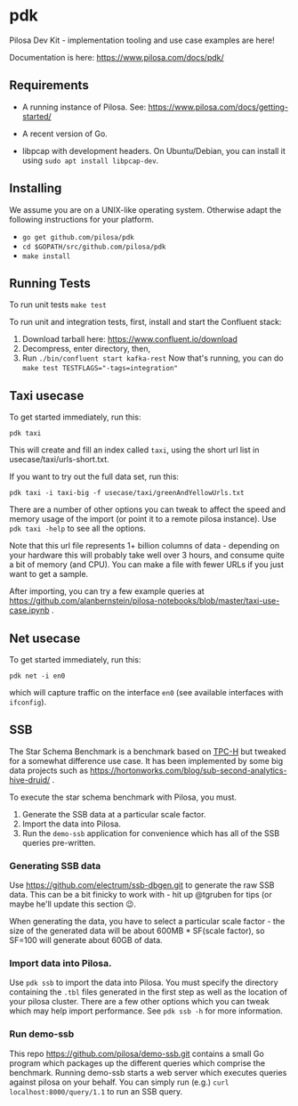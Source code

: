 # pdk
Pilosa Dev Kit - implementation tooling and use case examples are here!

Documentation is here: https://www.pilosa.com/docs/pdk/

## Requirements

* A running instance of Pilosa. See: https://www.pilosa.com/docs/getting-started/

* A recent version of Go.

* libpcap with development headers. On Ubuntu/Debian, you can install it using `sudo apt install libpcap-dev`.

## Installing

We assume you are on a UNIX-like operating system. Otherwise adapt the following instructions for your platform.

* `go get github.com/pilosa/pdk`
* `cd $GOPATH/src/github.com/pilosa/pdk`
* `make install`

## Running Tests

To run unit tests
`make test`

To run unit and integration tests, first, install and start the Confluent stack:
1. Download tarball here: https://www.confluent.io/download 
2. Decompress, enter directory, then,
3. Run `./bin/confluent start kafka-rest`
Now that's running, you can do
`make test TESTFLAGS="-tags=integration"`

## Taxi usecase

To get started immediately, run this:

`pdk taxi`

This will create and fill an index called `taxi`, using the short url list in usecase/taxi/urls-short.txt.

If you want to try out the full data set, run this:

`pdk taxi -i taxi-big -f usecase/taxi/greenAndYellowUrls.txt`

There are a number of other options you can tweak to affect the speed and memory usage of the import (or point it to a remote pilosa instance). Use `pdk taxi -help` to see all the options.

Note that this url file represents 1+ billion columns of data - depending on your hardware this will probably take well over 3 hours, and consume quite a bit of memory (and CPU). You can make a file with fewer URLs if you just want to get a sample.

After importing, you can try a few example queries at https://github.com/alanbernstein/pilosa-notebooks/blob/master/taxi-use-case.ipynb .

## Net usecase

To get started immediately, run this:

`pdk net -i en0`

which will capture traffic on the interface `en0` (see available interfaces with `ifconfig`).

## SSB

The Star Schema Benchmark is a benchmark based on [TPC-H](www.tpc.org/tpch/) but tweaked for a somewhat difference use case. It has been implemented by some big data projects such as https://hortonworks.com/blog/sub-second-analytics-hive-druid/ .

To execute the star schema benchmark with Pilosa, you must.

1. Generate the SSB data at a particular scale factor.
2. Import the data into Pilosa.
3. Run the `demo-ssb` application for convenience which has all of the SSB queries pre-written.

### Generating SSB data
Use https://github.com/electrum/ssb-dbgen.git to generate the raw SSB data. This can be a bit finicky to work with - hit up @tgruben for tips (or maybe he'll update this section :wink:.

When generating the data, you have to select a particular scale factor - the size of the generated data will be about 600MB * SF(scale factor), so SF=100 will generate about 60GB of data.

### Import data into Pilosa.
Use `pdk ssb` to import the data into Pilosa. You must specify the directory containing the `.tbl` files generated in the first step as well as the location of your pilosa cluster. There are a few other options which you can tweak which may help import performance. See `pdk ssb -h` for more information.

### Run demo-ssb
This repo https://github.com/pilosa/demo-ssb.git contains a small Go program which packages up the different queries which comprise the benchmark. Running demo-ssb starts a web server which executes queries against pilosa on your behalf. You can simply run (e.g.) `curl localhost:8000/query/1.1` to run an SSB query.
